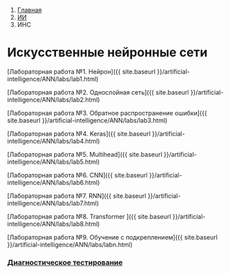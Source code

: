 <ol class="breadcrumb">
  <li class="breadcrumb-item"><a href="{{ site.baseurl }}">Главная</a></li>
  <li class="breadcrumb-item"><a href="{{ site.baseurl }}/artificial-intelligence/index.html">ИИ</a></li>
  <li class="breadcrumb-item active">ИНС</li>
</ol>

# Искусственные нейронные сети

[Лабораторная работа №1. Нейрон]({{ site.baseurl }}/artificial-intelligence/ANN/labs/lab1.html)

[Лабораторная работа №2. Однослойная сеть]({{ site.baseurl }}/artificial-intelligence/ANN/labs/lab2.html)

[Лабораторная работа №3. Обратное распространение ошибки]({{ site.baseurl }}/artificial-intelligence/ANN/labs/lab3.html)

[Лабораторная работа №4. Keras]({{ site.baseurl }}/artificial-intelligence/ANN/labs/lab4.html)

[Лабораторная работа №5. Multihead]({{ site.baseurl }}/artificial-intelligence/ANN/labs/lab5.html)

[Лабораторная работа №6. CNN]({{ site.baseurl }}/artificial-intelligence/ANN/labs/lab6.html)

[Лабораторная работа №7. RNN]({{ site.baseurl }}/artificial-intelligence/ANN/labs/lab7.html)

[Лабораторная работа №8. Transformer
]({{ site.baseurl }}/artificial-intelligence/ANN/labs/lab8.html)

[Лабораторная работа №9. Обучение с подкреплением]({{ site.baseurl }}/artificial-intelligence/ANN/labs/labn.html)

### [Диагностическое тестирование](https://docs.google.com/forms/d/e/1FAIpQLSe2ZJfPs_1eGA7PDnrrWLUumw8XeepDARs5xXpUQsoUDhx1uw/viewform?usp=sf_link)
